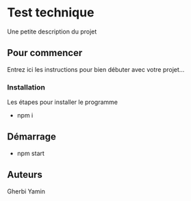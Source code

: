 # Test technique

Une petite description du projet

## Pour commencer

Entrez ici les instructions pour bien débuter avec votre projet...

### Installation

Les étapes pour installer le programme

- npm i

## Démarrage

- npm start

## Auteurs

Gherbi Yamin
